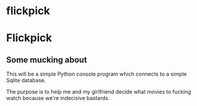 # flickpick

Flickpick
=========

Some mucking about
------------------

This will be a simple Python console program which connects to a simple Sqlite database.

The purpose is to help me and my girlfriend decide what movies to fucking watch because we're indecisive bastards.
